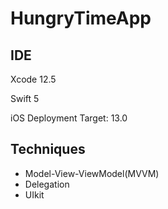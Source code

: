 # HungryTimeApp

## IDE

Xcode 12.5

Swift 5

iOS Deployment Target: 13.0

## Techniques

- Model-View-ViewModel(MVVM)
- Delegation
- UIkit
